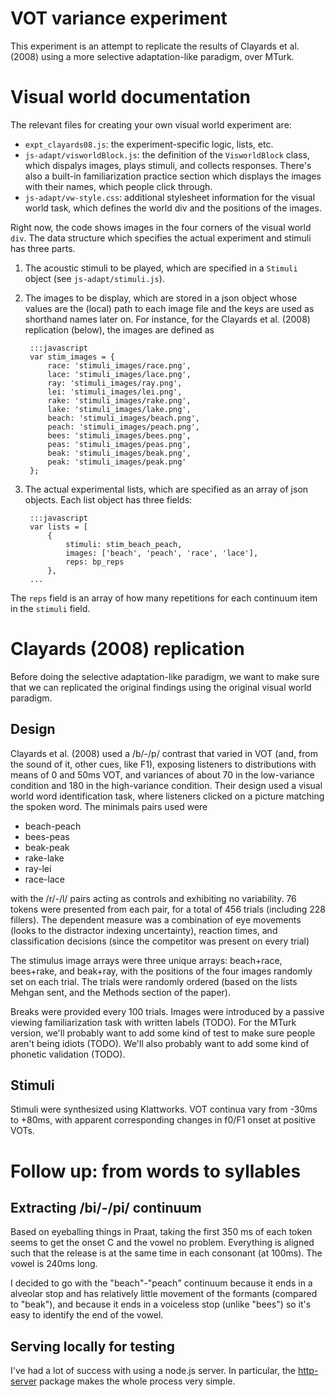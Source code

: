 # VOT variance experiment

This experiment is an attempt to replicate the results of Clayards et al. (2008) using a more selective adaptation-like paradigm, over MTurk.  

# Visual world documentation

The relevant files for creating your own visual world experiment are:

* `expt_clayards08.js`: the experiment-specific logic, lists, etc.
* `js-adapt/visworldBlock.js`: the definition of the `VisworldBlock` class, which dispalys images, plays stimuli, and collects responses.  There's also a built-in familiarization practice section which displays the images with their names, which people click through.
* `js-adapt/vw-style.css`: additional stylesheet information for the visual world task, which defines the world div and the positions of the images.

Right now, the code shows images in the four corners of the visual world `div`.  The data structure which specifies the actual experiment and stimuli has three parts.

1. The acoustic stimuli to be played, which are specified in a `Stimuli` object (see `js-adapt/stimuli.js`).
2. The images to be display, which are stored in a json object whose values are the (local) path to each image file and the keys are used as shorthand names later on.  For instance, for the Clayards et al. (2008) replication (below), the images are defined as

        :::javascript
        var stim_images = {
            race: 'stimuli_images/race.png',
            lace: 'stimuli_images/lace.png',
            ray: 'stimuli_images/ray.png',
            lei: 'stimuli_images/lei.png',
            rake: 'stimuli_images/rake.png',
            lake: 'stimuli_images/lake.png',
            beach: 'stimuli_images/beach.png',
            peach: 'stimuli_images/peach.png',
            bees: 'stimuli_images/bees.png',
            peas: 'stimuli_images/peas.png',
            beak: 'stimuli_images/beak.png',
            peak: 'stimuli_images/peak.png'
        };

3. The actual experimental lists, which are specified as an array of json objects.  Each list object has three fields: 

        :::javascript
        var lists = [
            {
                stimuli: stim_beach_peach,
                images: ['beach', 'peach', 'race', 'lace'],
                reps: bp_reps
            },
        ...
The `reps` field is an array of how many repetitions for each continuum item in the `stimuli` field.

# Clayards (2008) replication

Before doing the selective adaptation-like paradigm, we want to make sure that we can replicated the original findings using the original visual world paradigm.

## Design

Clayards et al. (2008) used a /b/-/p/ contrast that varied in VOT (and, from the sound of it, other cues, like F1), exposing listeners to distributions with means of 0 and 50ms VOT, and variances of about 70 in the low-variance condition and 180 in the high-variance condition.  Their design used a visual world word identification task, where listeners clicked on a picture matching the spoken word.  The minimals pairs used were

* beach-peach
* bees-peas
* beak-peak
* rake-lake
* ray-lei
* race-lace
 
with the /r/-/l/ pairs acting as controls and exhibiting no variability.  76 tokens were presented from each pair, for a total of 456 trials (including 228 fillers).  The dependent measure was a combination of eye movements (looks to the distractor indexing uncertainty), reaction times, and classification decisions (since the competitor was present on every trial)

The stimulus image arrays were three unique arrays: beach+race, bees+rake, and beak+ray, with the positions of the four images randomly set on each trial.  The trials were randomly ordered (based on the lists Mehgan sent, and the Methods section of the paper).

Breaks were provided every 100 trials.  Images were introduced by a passive viewing familiarization task with written labels (TODO).  For the MTurk version, we'll probably want to add some kind of test to make sure people aren't being idiots (TODO).  We'll also probably want to add some kind of phonetic validation (TODO).

## Stimuli

Stimuli were synthesized using Klattworks.  VOT continua vary from -30ms to +80ms, with apparent corresponding changes in f0/F1 onset at positive VOTs.  

# Follow up: from words to syllables

## Extracting /bi/-/pi/ continuum

Based on eyeballing things in Praat, taking the first 350 ms of each token seems to get the onset C and the vowel no problem.  Everything is aligned such that the release is at the same time in each consonant (at 100ms).  The vowel is 240ms long.

I decided to go with the "beach"-"peach" continuum because it ends in a alveolar stop and has relatively little movement of the formants (compared to "beak"), and because it ends in a voiceless stop (unlike "bees") so it's easy to identify the end of the vowel.

## Serving locally for testing

I've had a lot of success with using a node.js server.  In particular, the [http-server](https://npmjs.org/package/http-server) package makes the whole process very simple.
